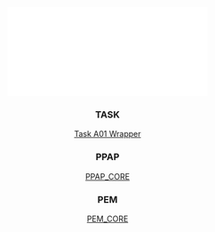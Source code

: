 <div align="center">
  <img align="center" src="https://github.com/XFT-GmbH/.github/blob/main/icons/xft.svg" alt="xft"/>


<!--<img align="center" src="https://github.com/XFT-GmbH/.github/blob/main/icons/ui5.svg" alt="ui5" width="80" height="80"/>-->


<h3>TASK</h3>

[Task A01 Wrapper](https://github.com/XFT-GmbH/zxfttmtaska01wrapper)

<h3>PPAP</h3>

[PPAP_CORE](https://github.com/XFT-GmbH/comxftppapcore)

<h3>PEM</h3>

[PEM_CORE](https://github.com/XFT-GmbH/comxfthrpemcore)

</div>
